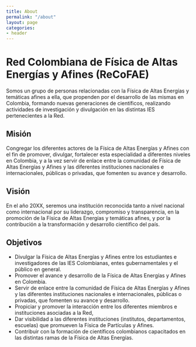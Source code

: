 ```yaml
---
title: About
permalink: "/about"
layout: page
categories:
- header
---
```


# Red Colombiana de Física de Altas Energías y Afines (ReCoFAE)

Somos un grupo de personas relacionadas con la Física de Altas Energías y temáticas afines a ella, que propenden por el desarrollo de las mismas  en Colombia, formando nuevas generaciones de científicos, realizando actividades de investigación y divulgación en las distintas IES pertenecientes a la Red.   

## Misión 


Congregar los diferentes actores de la Física de Altas Energías y Afines con el fin de promover, divulgar, fortalecer esta especialidad a diferentes niveles en Colombia, y a la vez servir de enlace entre la comunidad de Física de Altas Energías y Afines y las diferentes instituciones nacionales e internacionales, públicas o privadas, que fomenten su avance y desarrollo. 

## Visión

En el año 20XX, seremos una institución reconocida tanto a nivel nacional como  internacional por su liderazgo, compromiso y transparencia, en la promoción de la Física de Altas Energías y temáticas afines, y por la contribución a la transformación y  desarrollo científico del país. 

## Objetivos 

* Divulgar la Física de Altas Energías y Afines entre los estudiantes e investigadores de las IES Colombianas, entes gubernamentales y el público en general. 
* Promover el avance y desarrollo de la Física de Altas Energías y Afines en Colombia.
* Servir de enlace entre la comunidad de Física de Altas Energías y Afines y las diferentes instituciones nacionales e internacionales, públicas o privadas, que fomenten su avance y desarrollo. 
* Propiciar y promover la interacción entre los diferentes miembros e instituciones asociadas a la Red,  
* Dar visibilidad a las diferentes instituciones (institutos, departamentos, escuelas) que promueven la Física de Partículas y Afines. 
* Contribuir con la formación de científicos colombianos capacitados en las distintas ramas de la Física de Altas Energías.


